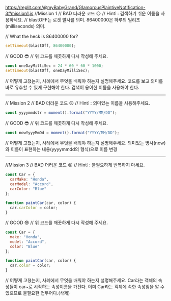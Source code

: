 https://replit.com/@myBabyGrand/GlamorousPlaintiveNotification-3#mission1.js
//Mission 1
// BAD 더러운 코드 😣
// Hint❕ : 검색하기 쉬운 이름을 사용하세요.
// blastOFF는 로켓 발사를 의미. 86400000은 하루의 밀리초 (milliseconds) 의미. 

// What the heck is 86400000 for?
```JAVASCRIPT
setTimeout(blastOff, 86400000);
```

// GOOD 😎
// 위 코드를 깨끗하게 다시 작성해 주세요.
```JAVASCRIPT
const oneDayMilliSec = 24 * 60 * 60 * 1000;
setTimeout(blastOff, oneDayMilliSec);
```

// 어떻게 고쳤는지, 사례에서 무엇을 배워야 하는지 설명해주세요.
코드를 보고 의미를 바로 유추할 수 있게 구현해야 한다. 
검색이 용이한 이름을 사용해야 한다.

----
// Mission 2
// BAD 더러운 코드 😣
// Hint❕ : 의미있는 이름을 사용해주세요.
```JAVASCRIPT
const yyyymmdstr = moment().format("YYYY/MM/DD");
```

// GOOD 😎
// 위 코드를 깨끗하게 다시 작성해 주세요.
```JAVASCRIPT
const nowYyyyMmDd = moment().format("YYYY/MM/DD");
```

// 어떻게 고쳤는지, 사례에서 무엇을 배워야 하는지 설명해주세요.
의미있는 명사(now)와 이름이 표현하는 내용(yyyymmdd의 형식)으로 이름 변경


---
//Mission 3
// BAD 더러운 코드 😣
// Hint❕ : 불필요하게 반복하지 마세요.
```JAVASCRIPT
const Car = {
  carMake: "Honda",
  carModel: "Accord",
  carColor: "Blue"
};

function paintCar(car, color) {
  car.carColor = color;
}
```

// GOOD 😎
// 위 코드를 깨끗하게 다시 작성해 주세요.
```JAVASCRIPT
const Car = {
  make: "Honda",
  model: "Accord",
  color: "Blue"
};

function paintCar(car, color) {
  car.color = color;
}
```

// 어떻게 고쳤는지, 사례에서 무엇을 배워야 하는지 설명해주세요.
Car라는 객체의 속성들이 car~로 시작하는 속성이름을 가진다.
이미 Car라는 객체에 속한 속성임을 알 수 있으므로 불필요한 접두어다.(삭제)
